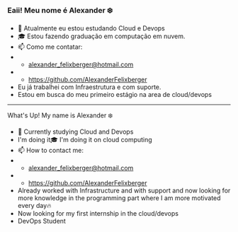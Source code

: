 ### Eaii! Meu nome é Alexander :snowflake:


- 🌱 Atualmente eu estou estudando Cloud e Devops
- :mortar_board: Estou fazendo graduação em computação em nuvem.
- 📫 Como me contatar:
- - alexander_felixberger@hotmail.com
- - https://github.com/AlexanderFelixberger
- Eu já trabalhei com Infraestrutura e com suporte. 
- Estou em busca do meu primeiro estágio na area de cloud/devops


<hr>
</hr

### What's Up! My name is Alexander :snowflake:


- 🌱 Currently studying Cloud and Devops
- I'm doing it:mortar_board: I'm doing it on cloud computing
- 📫 How to contact me:
- - alexander_felixberger@hotmail.com
- - https://github.com/AlexanderFelixberger
- Already worked with Infrastructure and with support and now looking for more knowledge in the programming part where I am more motivated every day:fire:
- Now looking for my first internship in the cloud/devops
- DevOps Student
